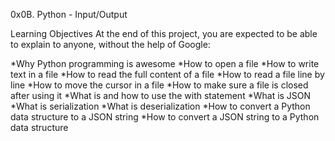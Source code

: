0x0B. Python - Input/Output

Learning Objectives
At the end of this project, you are expected to be able to explain to anyone, without the help of Google:

*Why Python programming is awesome
*How to open a file
*How to write text in a file
*How to read the full content of a file
*How to read a file line by line
*How to move the cursor in a file
*How to make sure a file is closed after using it
*What is and how to use the with statement
*What is JSON
*What is serialization
*What is deserialization
*How to convert a Python data structure to a JSON string
*How to convert a JSON string to a Python data structure
